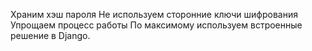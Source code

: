 Храним хэш пароля
Не используем сторонние ключи шифрования
Упрощаем процесс работы
По максимому используем встроенные решение в Django.